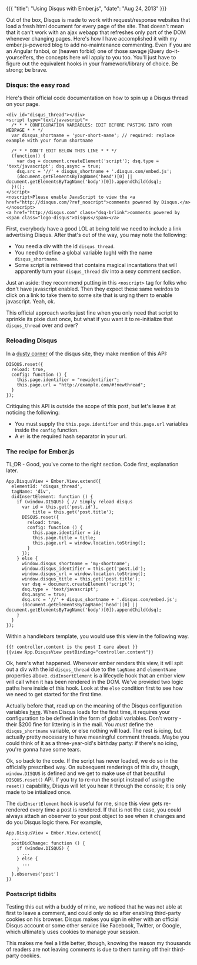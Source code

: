 {{{
  "title": "Using Disqus with Ember.js",
  "date": "Aug 24, 2013"
}}}

Out of the box, Disqus is made to work with request/response websites that load a fresh html document for every page of the site. That doesn't mean that it can't work with an ajax webapp that refreshes only part of the DOM whenever changing pages. Here's how I have accomplished it with my ember.js-powered blog to add no-maintenance commenting. Even if you are an Angular fanboi, or (heaven forbid) one of those savage jQuery do-it-yourselfers, the concepts here will apply to you too. You'll just have to figure out the equivalent hooks in your framework/library of choice. Be strong; be brave.<!--more-->

### Disqus: the easy road

Here's their official code documentation on how to spin up a Disqus thread on your page.

```
<div id="disqus_thread"></div>
<script type="text/javascript">
  /* * * CONFIGURATION VARIABLES: EDIT BEFORE PASTING INTO YOUR WEBPAGE * * */
  var disqus_shortname = 'your-short-name'; // required: replace example with your forum shortname

  /* * * DON'T EDIT BELOW THIS LINE * * */
  (function() {
    var dsq = document.createElement('script'); dsq.type = 'text/javascript'; dsq.async = true;
    dsq.src = '//' + disqus_shortname + '.disqus.com/embed.js';
    (document.getElementsByTagName('head')[0] || document.getElementsByTagName('body')[0]).appendChild(dsq);
  })();
</script>
<noscript>Please enable JavaScript to view the <a href="http://disqus.com/?ref_noscript">comments powered by Disqus.</a></noscript>
<a href="http://disqus.com" class="dsq-brlink">comments powered by <span class="logo-disqus">Disqus</span></a>
```

First, everybody have a good LOL at being told we need to include a link advertising Disqus. After that's out of the way, you may note the following:

- You need a div with the id `disqus_thread`.
- You need to define a global variable (ugh) with the name `disqus_shortname`.
- Some script is retrieved that contains magical incantations that will apparently turn your `disqus_thread` div into a sexy comment section.

Just an aside: they recommend putting in this `<noscript>` tag for folks who don't have javascript enabled. Then they expect these same weirdos to click on a link to take them to some site that is urging them to enable javascript. Yeah, ok.

This official approach works just fine when you only need that script to sprinkle its pixie dust once, but what if you want it to re-initialize that `disqus_thread` over and over?

### Reloading Disqus

In a [dusty corner](http://help.disqus.com/customer/portal/articles/472107-using-disqus-on-ajax-sites) of the disqus site, they make mention of this API:

```
DISQUS.reset({
  reload: true,
  config: function () {  
    this.page.identifier = "newidentifier";  
    this.page.url = "http://example.com/#!newthread";
  }
});
```

Critiquing this API is outside the scope of this post, but let's leave it at noticing the following:

- You must supply the `this.page.identifier` and `this.page.url` variables inside the `config` function.
- A `#!` is the required hash separator in your url.

### The recipe for Ember.js

TL;DR - Good, you've come to the right section. Code first, explanation later.

```
App.DisqusView = Ember.View.extend({
  elementId: 'disqus_thread',
  tagName: 'div',
  didInsertElement: function () {
    if (window.DISQUS) { // Simply reload disqus
      var id = this.get('post.id'),
          title = this.get('post.title');        
      DISQUS.reset({
        reload: true,
        config: function () {  
          this.page.identifier = id;
          this.page.title = title;
          this.page.url = window.location.toString();
        }
      });
    } else {
      window.disqus_shortname = 'my-shortname';
      window.disqus_identifier = this.get('post.id');
      window.disqus_url = window.location.toString();
      window.disqus_title = this.get('post.title');
      var dsq = document.createElement('script');
      dsq.type = 'text/javascript';
      dsq.async = true;
      dsq.src = '//' + disqus_shortname + '.disqus.com/embed.js';
      (document.getElementsByTagName('head')[0] || document.getElementsByTagName('body')[0]).appendChild(dsq);
    }
  }
});
```

Within a handlebars template, you would use this view in the following way.

```
{{! controller.content is the post I care about }}
{{view App.DisqusView postBinding="controller.content"}}
```

Ok, here's what happened. Whenever ember renders this view, it will spit out a div with the id `disqus_thread` due to the `tagName` and `elementName` properties above. `didInsertElement` is a lifecycle hook that an ember view will call when it has been rendered in the DOM. We've provided two logic paths here inside of this hook. Look at the `else` condition first to see how we need to get started for the first time.

Actually before that, read up on the meaning of the Disqus configuration variables [here](http://help.disqus.com/customer/portal/articles/472098-javascript-configuration-variables). When Disqus loads for the first time, it requires your configuration to be defined in the form of global variables. Don't worry - their $200 fine for littering is in the mail. You *must* define the `disqus_shortname` variable, or else nothing will load. The rest is icing, but actually pretty necessary to have meaningful comment threads. Maybe you could think of it as a three-year-old's birthday party: if there's no icing, you're gonna have some tears.

Ok, so back to the code. If the script has never loaded, we do so in the officially prescribed way. On subsequent renderings of this div, though, `window.DISQUS` is defined and we get to make use of that beautiful `DISQUS.reset()` API. If you try to re-run the script instead of using the `reset()` capability, Disqus will let you hear it through the console; it is only made to be intialized once.

The `didInsertElement` hook is useful for me, since this view gets re-rendered every time a post is rendered. If that is not the case, you could always attach an observer to your post object to see when it changes and do you Disqus logic there. For example,

```
App.DisqusView = Ember.View.extend({
  ...
  postDidChange: function () {
    if (window.DISQUS) {
      ...
    } else {
      ...
    }
  }.observes('post')
})
```

### Postscript tidbits

Testing this out with a buddy of mine, we noticed that he was not able at first to leave a comment, and could only do so after enabling third-party cookies on his browser. Disqus makes you sign in either with an official Disqus account or some other service like Facebook, Twitter, or Google, which ultimately uses cookies to manage your session. 

This makes me feel a little better, though, knowing the reason my thousands of readers are not leaving comments is due to them turning off their third-party cookies.